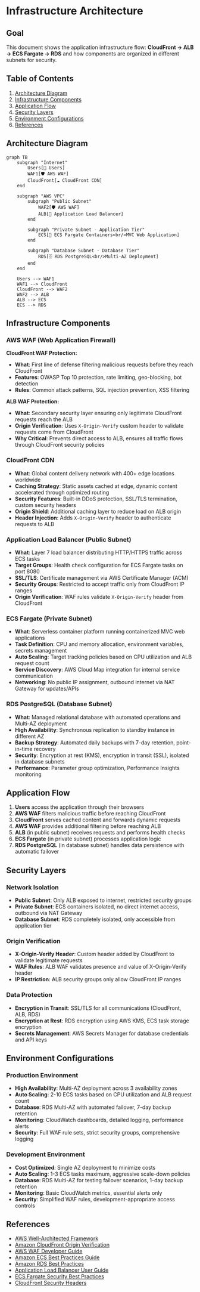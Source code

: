 # Infrastructure Architecture

## Goal

This document shows the application infrastructure flow: **CloudFront → ALB → ECS Fargate → RDS** and how components are organized in different subnets for security.

## Table of Contents

1. [Architecture Diagram](#architecture-diagram)
2. [Infrastructure Components](#infrastructure-components)
3. [Application Flow](#application-flow)
4. [Security Layers](#security-layers)
5. [Environment Configurations](#environment-configurations)
6. [References](#references)

## Architecture Diagram

```mermaid
graph TB
    subgraph "Internet"
        Users[👥 Users]
        WAF1[🛡️ AWS WAF]
        CloudFront[☁️ CloudFront CDN]
    end

    subgraph "AWS VPC"
        subgraph "Public Subnet"
            WAF2[🛡️ AWS WAF]
            ALB[🔄 Application Load Balancer]
        end

        subgraph "Private Subnet - Application Tier"
            ECS[🐳 ECS Fargate Containers<br/>MVC Web Application]
        end

        subgraph "Database Subnet - Database Tier"
            RDS[🗄️ RDS PostgreSQL<br/>Multi-AZ Deployment]
        end
    end

    Users --> WAF1
    WAF1 --> CloudFront
    CloudFront --> WAF2
    WAF2 --> ALB
    ALB --> ECS
    ECS --> RDS
```

## Infrastructure Components

### AWS WAF (Web Application Firewall)

**CloudFront WAF Protection:**

- **What**: First line of defense filtering malicious requests before they reach CloudFront
- **Features**: OWASP Top 10 protection, rate limiting, geo-blocking, bot detection
- **Rules**: Common attack patterns, SQL injection prevention, XSS filtering

**ALB WAF Protection:**

- **What**: Secondary security layer ensuring only legitimate CloudFront requests reach the ALB
- **Origin Verification**: Uses `X-Origin-Verify` custom header to validate requests come from CloudFront
- **Why Critical**: Prevents direct access to ALB, ensures all traffic flows through CloudFront security policies

### CloudFront CDN

- **What**: Global content delivery network with 400+ edge locations worldwide
- **Caching Strategy**: Static assets cached at edge, dynamic content accelerated through optimized routing
- **Security Features**: Built-in DDoS protection, SSL/TLS termination, custom security headers
- **Origin Shield**: Additional caching layer to reduce load on ALB origin
- **Header Injection**: Adds `X-Origin-Verify` header to authenticate requests to ALB

### Application Load Balancer (Public Subnet)

- **What**: Layer 7 load balancer distributing HTTP/HTTPS traffic across ECS tasks
- **Target Groups**: Health check configuration for ECS Fargate tasks on port 8080
- **SSL/TLS**: Certificate management via AWS Certificate Manager (ACM)
- **Security Groups**: Restricted to accept traffic only from CloudFront IP ranges
- **Origin Verification**: WAF rules validate `X-Origin-Verify` header from CloudFront

### ECS Fargate (Private Subnet)

- **What**: Serverless container platform running containerized MVC web applications
- **Task Definition**: CPU and memory allocation, environment variables, secrets management
- **Auto Scaling**: Target tracking policies based on CPU utilization and ALB request count
- **Service Discovery**: AWS Cloud Map integration for internal service communication
- **Networking**: No public IP assignment, outbound internet via NAT Gateway for updates/APIs

### RDS PostgreSQL (Database Subnet)

- **What**: Managed relational database with automated operations and Multi-AZ deployment
- **High Availability**: Synchronous replication to standby instance in different AZ
- **Backup Strategy**: Automated daily backups with 7-day retention, point-in-time recovery
- **Security**: Encryption at rest (KMS), encryption in transit (SSL), isolated in database subnets
- **Performance**: Parameter group optimization, Performance Insights monitoring

## Application Flow

1. **Users** access the application through their browsers
2. **AWS WAF** filters malicious traffic before reaching CloudFront
3. **CloudFront** serves cached content and forwards dynamic requests
4. **AWS WAF** provides additional filtering before reaching ALB
5. **ALB** (in public subnet) receives requests and performs health checks
6. **ECS Fargate** (in private subnet) processes application logic
7. **RDS PostgreSQL** (in database subnet) handles data persistence with automatic failover

## Security Layers

### Network Isolation

- **Public Subnet**: Only ALB exposed to internet, restricted security groups
- **Private Subnet**: ECS containers isolated, no direct internet access, outbound via NAT Gateway
- **Database Subnet**: RDS completely isolated, only accessible from application tier

### Origin Verification

- **X-Origin-Verify Header**: Custom header added by CloudFront to validate legitimate requests
- **WAF Rules**: ALB WAF validates presence and value of X-Origin-Verify header
- **IP Restriction**: ALB security groups only allow CloudFront IP ranges

### Data Protection

- **Encryption in Transit**: SSL/TLS for all communications (CloudFront, ALB, RDS)
- **Encryption at Rest**: RDS encryption using AWS KMS, ECS task storage encryption
- **Secrets Management**: AWS Secrets Manager for database credentials and API keys

## Environment Configurations

### Production Environment

- **High Availability**: Multi-AZ deployment across 3 availability zones
- **Auto Scaling**: 2-10 ECS tasks based on CPU utilization and ALB request count
- **Database**: RDS Multi-AZ with automated failover, 7-day backup retention
- **Monitoring**: CloudWatch dashboards, detailed logging, performance alerts
- **Security**: Full WAF rule sets, strict security groups, comprehensive logging

### Development Environment

- **Cost Optimized**: Single AZ deployment to minimize costs
- **Auto Scaling**: 1-3 ECS tasks maximum, aggressive scale-down policies
- **Database**: RDS Multi-AZ for testing failover scenarios, 1-day backup retention
- **Monitoring**: Basic CloudWatch metrics, essential alerts only
- **Security**: Simplified WAF rules, development-appropriate access controls

## References

- [AWS Well-Architected Framework](https://aws.amazon.com/architecture/well-architected/)
- [Amazon CloudFront Origin Verification](https://docs.aws.amazon.com/AmazonCloudFront/latest/DeveloperGuide/add-origin-custom-headers.html)
- [AWS WAF Developer Guide](https://docs.aws.amazon.com/waf/latest/developerguide/)
- [Amazon ECS Best Practices Guide](https://docs.aws.amazon.com/AmazonECS/latest/bestpracticesguide/)
- [Amazon RDS Best Practices](https://docs.aws.amazon.com/AmazonRDS/latest/UserGuide/CHAP_BestPractices.html)
- [Application Load Balancer User Guide](https://docs.aws.amazon.com/elasticloadbalancing/latest/application/)
- [ECS Fargate Security Best Practices](https://aws.amazon.com/blogs/containers/securing-amazon-ecs-workloads-with-aws-fargate/)
- [CloudFront Security Headers](https://docs.aws.amazon.com/AmazonCloudFront/latest/DeveloperGuide/adding-response-headers.html)
